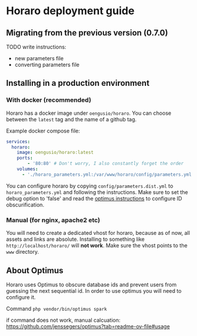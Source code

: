 # Horaro deployment guide

## Migrating from the previous version (0.7.0)
TODO write instructions:
- new parameters file
- converting parameters file


## Installing in a production environment

### With docker (recommended)
Horaro has a docker image under `oengusio/horaro`. You can choose between the `latest` tag and the name of a github tag.

Example docker compose file:
```yaml
services:
  horaro:
    image: oengusio/horaro:latest
    ports:
        - '80:80' # Don't worry, I also constantly forget the order
    volumes:
      - './horaro_parameters.yml:/var/www/horaro/config/parameters.yml:ro'

```

You can configure horaro by copying `config/parameters.dist.yml` to `horaro_parameters.yml` and following the instructions.
Make sure to set the debug option to 'false' and read the [optimus instructions](#about-optimus) to configure ID obscurification.

### Manual (for nginx, apache2 etc)

You will need to create a dedicated vhost for horaro, because as of now, all
assets and links are absolute. Installing to something like
``http://localhost/horaro/`` will **not work**. Make sure the vhost points to
the ``www`` directory.



## About Optimus
Horaro uses Optimus to obscure database ids and prevent users from guessing the next sequential id. In order to use optimus you will need to configure it.

Command `php vendor/bin/optimus spark`

if command does not work, manual calcuation: https://github.com/jenssegers/optimus?tab=readme-ov-file#usage

